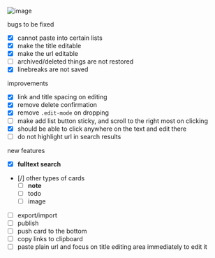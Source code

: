![image](https://github.com/user-attachments/assets/27b2fc60-7c63-4244-90c3-87ddbc19666a)

bugs to be fixed

- [x] cannot paste into certain lists
- [x] make the title editable
- [x] make the url editable
- [ ] archived/deleted things are not restored
- [x] linebreaks are not saved

improvements

- [x] link and title spacing on editing
- [x] remove delete confirmation
- [x] remove `.edit-mode` on dropping
- [ ] make add list button sticky, and scroll to the right most on clicking
- [x] should be able to click anywhere on the text and edit there
- [ ] do not highlight url in search results

new features

- [x] **fulltext search**
- [/] other types of cards
    - [ ] **note**
    - [ ] todo
    - [ ] image
- [ ] export/import
- [ ] publish
- [ ] push card to the bottom
- [ ] copy links to clipboard
- [ ] paste plain url and focus on title editing area immediately to edit it
